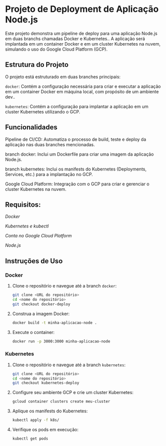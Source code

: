 # Projeto de Deployment de Aplicação Node.js
Este projeto demonstra um pipeline de deploy para uma aplicação Node.js em duas branchs chamadas Docker e Kubernetes.. A aplicação será implantada em um container Docker e em um cluster Kubernetes na nuvem, simulando o uso do Google Cloud Platform (GCP).

## Estrutura do Projeto
O projeto está estruturado em duas branches principais:

`docker`: Contém a configuração necessária para criar e executar a aplicação em um container Docker em máquina local, com propósito de um ambiente dev..

`kubernetes`: Contém a configuração para implantar a aplicação em um cluster Kubernetes utilizando o GCP.

## Funcionalidades
Pipeline de CI/CD: Automatiza o processo de build, teste e deploy da aplicação nas duas branches mencionadas.

branch docker: Inclui um Dockerfile para criar uma imagem da aplicação Node.js.

branch kubernetes: Inclui os manifests do Kubernetes (Deployments, Services, etc.) para a implantação no GCP.

Google Cloud Platform: Integração com o GCP para criar e gerenciar o cluster Kubernetes na nuvem.

## Requisitos:

*Docker*

*Kubernetes e kubectl*

*Conta no Google Cloud Platform*

*Node.js*

## Instruções de Uso

### Docker

1. Clone o repositório e navegue até a branch `docker`:
    ```sh
    git clone <URL do repositório>
    cd <nome do repositório>
    git checkout docker-deploy
    ```

2. Construa a imagem Docker:
    ```sh
    docker build -t minha-aplicacao-node .
    ```

3. Execute o container:
    ```sh
    docker run -p 3000:3000 minha-aplicacao-node
    ```

### Kubernetes

1. Clone o repositório e navegue até a branch `kubernetes`:
    ```sh
    git clone <URL do repositório>
    cd <nome do repositório>
    git checkout kubernetes-deploy
    ```

2. Configure seu ambiente GCP e crie um cluster Kubernetes:
    ```sh
    gcloud container clusters create meu-cluster
    ```

3. Aplique os manifests do Kubernetes:
    ```sh
    kubectl apply -f k8s/
    ```

4. Verifique os pods em execução:
    ```sh
    kubectl get pods
    ```

